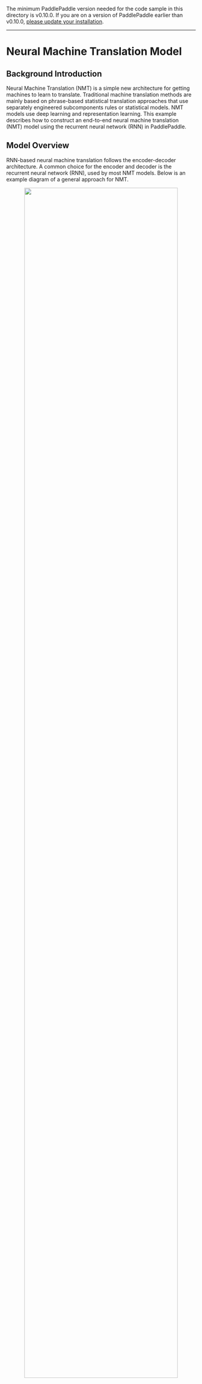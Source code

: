 The minimum PaddlePaddle version needed for the code sample in this directory is v0.10.0. If you are on a version of PaddlePaddle earlier than v0.10.0, [please update your installation](http://www.paddlepaddle.org/docs/develop/documentation/en/build_and_install/pip_install_en.html).

---

# Neural Machine Translation Model

## Background Introduction
Neural Machine Translation (NMT) is a simple new architecture for getting machines to learn to translate. Traditional machine translation methods are mainly based on phrase-based statistical translation approaches that use separately engineered subcomponents rules or statistical models. NMT models use deep learning and representation learning. This example describes how to construct an end-to-end neural machine translation (NMT) model using the recurrent neural network (RNN) in PaddlePaddle.

## Model Overview
RNN-based neural machine translation follows the encoder-decoder architecture. A common choice for the encoder and decoder is the recurrent neural network (RNN), used by most NMT models. Below is an example diagram of a general approach for NMT.

<p align="center"><img src="images/encoder-decoder.png" width = "90%" align="center"/><br/>Figure 1. Encoder - Decoder frame </ p>

The input and output of the neural machine translation model can be any of character, word or phrase. This example illustrates the word-based NMT.

- **Encoder**: Encodes the source language sentence into a vector as input to the decoder. The original input of the decoder is the `id` sequence $ w = {w_1, w_2, ..., w_T} $ of the word, expressed in the one-hot code. In order to reduce the input dimension, and to establish the semantic association between words, the model is a word that is expressed by hot independent code. Word embedding is a word vector. For more information about word vector, please refer to PaddleBook [word vector] (https://github.com/PaddlePaddle/book/blob/develop/04.word2vec/README.cn.md) chapter. Finally, the RNN unit processes the input word by word to get the encoding vector of the complete sentence.

- **Decoder**: Accepts the input of the encoder, decoding the target language sequence $ u = {u_1, u_2, ..., u_ {T '}} $ one by one. For each time step, the RNN unit outputs a hidden vector. Then the conditional probability of the next target word is calculated by `Softmax` normalization, i.e. $ P (u_i | w, u_1, u_2, ..., u_ {t- 1}) $. Thus, given the input $ w $, the corresponding translation result is $ u $

$$ P(u_1,u_2,...,u_{T'} | w) = \prod_{t=1}^{t={T'}}p(u_t|w, u_1, u_2, u_{t-1})$$

In Chinese to English translation, for example, the source language is Chinese, and the target language is English. The following is a sentence after the source language word segmentation.

```
祝愿 祖国 繁荣 昌盛
```

Corresponding target language English translation results for:

```
Wish motherland rich and powerful
```

In the preprocessing step, we prepare the parallel corpus data of the source language and the target language. Then we construct the dictionaries of the source language and the target language respectively. In the training stage, we use the pairwise parallel corpus training model. In the model test stage, the model automatically generates the corresponding English translation, and then it evaluates the resulting results with standard translations. For the evaluation metric, BLEU is most commonly used.

### RNN unit
The original structure of the RNN uses a vector to store the hidden state. However, the RNN of this structure is prone to have gradient vanishing problem, which is difficult to model for a long time. This issue can be addressed by using LSTM \[[1](#References)] and  GRU (Gated Recurrent Unit) \[[2](#References)]. This solves the problem of long-term dependency by carefully forgetting the previous information. In this example, we demonstrate the GRU based model.

<p align="center">
<img src="images/gru.png" width = "90%" align="center"/><br/>
图 2. GRU 单元
 </p>

We can see that, in addition to the implicit state, the GRU also contains two gates: the Update Gate and the Reset Gate. At each time step, the update of the threshold and the hidden state is determined by the formula on the right side of Figure 2. These two thresholds determine how the state is updated.

### Bi-directional Encoder
In the above basic model, when the encoder sequentially processes the input sentence sequence, the state of the current time contains only the history input information without the sequence information of the future time. For sequence modeling, the context of the future also contains important information. With the bi-directional encoder (Figure 3), we can get both information at the same time:

<p align="center">
<img src="images/bidirectional-encoder.png" width = "90%" align="center"/><br/>
Figure 3. Bi-directional encoder structure diagram
 </p>


The bi-directional encoder \[[3](#References)\] shown in Figure 3 consists of two independent RNNs that encode the input sequence from the forward and backward, respectively. Then it combines the outputs of the two RNNs together, as the final encoding output.

In PaddlePaddle, bi-directional encoders can easily call using APIs:

```python
src_word_id = paddle.layer.data(
    name='source_language_word',
    type=paddle.data_type.integer_value_sequence(source_dict_dim))

# source embedding
src_embedding = paddle.layer.embedding(
    input=src_word_id, size=word_vector_dim)

# bidirectional GRU as encoder
encoded_vector = paddle.networks.bidirectional_gru(
    input=src_embedding,
    size=encoder_size,
    fwd_act=paddle.activation.Tanh(),
    fwd_gate_act=paddle.activation.Sigmoid(),
    bwd_act=paddle.activation.Tanh(),
    bwd_gate_act=paddle.activation.Sigmoid(),
    return_seq=True)
```

### Beam Search Algorithm
After the training is completed, the model will input and decode the corresponding target language translation result according to the source language. Decoding, a direct way is to take each step conditional probability of the largest word, as the current moment of output. But the local optimal does not necessarily guarantee the global optimal. If the search for the full space is large, the cost is too large. In order to solve this problem, beam search algorithm is commonly used. Beam search is a heuristic graph search algorithm that controls the search width with a parameter $ k $] as follows:

**1**. During decoding, always maintain $ k $ decoded sub-sequences;

**2**. At the middle of time $ t $, for each sequence in the $ k $ sub-sequence, calculate the probability of the next word and take the maximum of $ k $ words with the largest probability, combining $ k ^ 2 $ New child sequence;

**3**. Take the maximum probability of $ k $ in these combination sequences to update the original subsequence;

**4**. iterate through it until you get $ k $ complete sentences as candidates for translation results.

For more information on beam search, refer to the [beam search](https://github.com/PaddlePaddle/book/blob/develop/08.machine_translation/README.md#beam-search-algorithm) section in PaddleBook [machine translation](https://github.com/PaddlePaddle/book/tree/develop/08.machine_translation) chapter.


### Decoder without Attention mechanism
- In the relevant section of PaddleBook (https://github.com/PaddlePaddle/book/blob/develop/08.machine_translation/README.cn.md), the Attention Mechanism has been introduced. This example demonstrates Encoder-Decoder structure without attention mechanism. With regard to the attention mechanism, please refer to PaddleBook and references \[[3](#References)].

In PaddlePaddle, commonly used RNN units can be conveniently called using APIs. For example, `recurrent_layer_group` can be used to implement custom actions at each point in the RNN. First, customize the single-step logic function, and then use the function `recurrent_group ()` to cycle through the single-step logic function to process the entire sequence. In this case, the unattended mechanism of the decoder uses `recurrent_layer_group` to implement the function` gru_decoder_without_attention () `. Corresponding code is as follows:


```python
# the initialization state for decoder GRU
encoder_last = paddle.layer.last_seq(input=encoded_vector)
encoder_last_projected = paddle.layer.fc(
    size=decoder_size, act=paddle.activation.Tanh(), input=encoder_last)

# the step function for decoder GRU
def gru_decoder_without_attention(enc_vec, current_word):
    '''
    Step function for gru decoder
    :param enc_vec: encoded vector of source language
    :type enc_vec: layer object
    :param current_word: current input of decoder
    :type current_word: layer object
    '''
    decoder_mem = paddle.layer.memory(
            name="gru_decoder",
            size=decoder_size,
            boot_layer=encoder_last_projected)

    context = paddle.layer.last_seq(input=enc_vec)

    decoder_inputs = paddle.layer.fc(
        size=decoder_size * 3, input=[context, current_word])

    gru_step = paddle.layer.gru_step(
        name="gru_decoder",
        act=paddle.activation.Tanh(),
        gate_act=paddle.activation.Sigmoid(),
        input=decoder_inputs,
        output_mem=decoder_mem,
        size=decoder_size)

     out = paddle.layer.fc(
        size=target_dict_dim,
        bias_attr=True,
        act=paddle.activation.Softmax(),
        input=gru_step)
    return out  
```

In the model training and testing phase, the behavior of the decoder is different:

- **Training phase**: The word vector of the target translation `trg_embedding` is passed as a parameter to the single step logic` gru_decoder_without_attention () `. The function` recurrent_group () `loop calls the single step logic execution, and finally calculates the target translation with the actual decoding;
- **Testing phase**: The decoder predicts the next word based on the last generated word, `GeneratedInput ()`. The automatic fetch model predicts the highest probability of the $ k $ word vector passed to the single step logic. Then the beam_search () function calls the function `gru_decoder_without_attention ()` to complete the beam search and returns as a result.

The training and generated returns are implemented in the following `if-else` conditional branches:

```python
group_input1 = paddle.layer.StaticInput(input=encoded_vector)
group_inputs = [group_input1]

decoder_group_name = "decoder_group"
if is_generating:
    trg_embedding = paddle.layer.GeneratedInput(
        size=target_dict_dim,
        embedding_name="_target_language_embedding",
        embedding_size=word_vector_dim)
    group_inputs.append(trg_embedding)

    beam_gen = paddle.layer.beam_search(
        name=decoder_group_name,
        step=gru_decoder_without_attention,
        input=group_inputs,
        bos_id=0,
        eos_id=1,
        beam_size=beam_size,
        max_length=max_length)

    return beam_gen
else:
    trg_embedding = paddle.layer.embedding(
        input=paddle.layer.data(
            name="target_language_word",
            type=paddle.data_type.integer_value_sequence(target_dict_dim)),
        size=word_vector_dim,
        param_attr=paddle.attr.ParamAttr(name="_target_language_embedding"))
    group_inputs.append(trg_embedding)

    decoder = paddle.layer.recurrent_group(
        name=decoder_group_name,
        step=gru_decoder_without_attention,
        input=group_inputs)

    lbl = paddle.layer.data(
        name="target_language_next_word",
        type=paddle.data_type.integer_value_sequence(target_dict_dim))
    cost = paddle.layer.classification_cost(input=decoder, label=lbl)

    return cost
```

## Data Preparation
The data used in this example is from [WMT14] (http://www-lium.univ-lemans.fr/~schwenk/cslm_joint_paper/), which is a parallel corpus of French-to-English translation. Use [bitexts] (http://www-lium.univ-lemans.fr/~schwenk/cslm_joint_paper/data/bitexts.tgz) as training data, [dev + test data] (http://www-lium.univ-lemans.fr/~schwenk/cslm_joint_paper/data/dev+test.tgz) as validation and test data. PaddlePaddle has been packaged in the data set of the read interface, in the first run, the program will automatically complete the download. Users do not need to manually complete the relevant data preparation!

## Model Training and Testing

### Model Training

Starting the model training is very simple, just in the command line window to execute `python train.py`. The `train ()` function in the `train.py` script of the model training phase completes the following logic:

**a) Define the network, parse the network structure, initialize the model parameters.**

```python
# define the network topolgy.
cost = seq2seq_net(source_dict_dim, target_dict_dim)
parameters = paddle.parameters.create(cost)
```

**b) Set the training process optimization strategy. Define the training data to read `reader`**

```python
# define optimization method
optimizer = paddle.optimizer.RMSProp(
    learning_rate=1e-3,
    gradient_clipping_threshold=10.0,
    regularization=paddle.optimizer.L2Regularization(rate=8e-4))

# define the trainer instance
trainer = paddle.trainer.SGD(
    cost=cost, parameters=parameters, update_equation=optimizer)

# define data reader
wmt14_reader = paddle.batch(
    paddle.reader.shuffle(
        paddle.dataset.wmt14.train(source_dict_dim), buf_size=8192),
    batch_size=55)
```

**c) Define the event handle, print the training intermediate results, save the model snapshot**

```python
# define the event_handler callback
def event_handler(event):
    if isinstance(event, paddle.event.EndIteration):
        if not event.batch_id % 100 and event.batch_id:
            with gzip.open(
                    os.path.join(save_path,
                                 "nmt_without_att_%05d_batch_%05d.tar.gz" %
                                 event.pass_id, event.batch_id), "w") as f:
                parameters.to_tar(f)

        if event.batch_id and not event.batch_id % 10:
            logger.info("Pass %d, Batch %d, Cost %f, %s" % (
                event.pass_id, event.batch_id, event.cost, event.metrics))
```

**d) Start training**

```python
# start training
trainer.train(
    reader=wmt14_reader, event_handler=event_handler, num_passes=2)
```

The output sample is

```text
Pass 0, Batch 0, Cost 267.674663, {'classification_error_evaluator': 1.0}
.........
Pass 0, Batch 10, Cost 172.892294, {'classification_error_evaluator': 0.953895092010498}
.........
Pass 0, Batch 20, Cost 177.989329, {'classification_error_evaluator': 0.9052488207817078}
.........
Pass 0, Batch 30, Cost 153.633665, {'classification_error_evaluator': 0.8643803596496582}
.........
Pass 0, Batch 40, Cost 168.170543, {'classification_error_evaluator': 0.8348183631896973}
```

### Generate Translation Results
In PaddlePaddle, it is also easy to use translated models to generate translated text.

1. First of all, please modify the `generate.py` script` main` passed to the `generate` function parameters to choose which saved model to use. The default parameters are as follows:

    ```python
    generate(
        source_dict_dim=30000,
        target_dict_dim=30000,
        batch_size=20,
        beam_size=3,
        model_path="models/nmt_without_att_params_batch_00100.tar.gz")
    ```

2. In the terminal phase, execute the `python generate.py` command. The` generate () `in the script executes the following code:

    **a) Load the test sample**

    ```python
    # load data  samples for generation
    gen_creator = paddle.dataset.wmt14.gen(source_dict_dim)
    gen_data = []
    for item in gen_creator():
        gen_data.append((item[0], ))
    ```

    **b) Initialize the model, execute `infer ()` for each input sample to generate `beam search` translation results**

    ```python
    beam_gen = seq2seq_net(source_dict_dim, target_dict_dim, True)
    with gzip.open(init_models_path) as f:
        parameters = paddle.parameters.Parameters.from_tar(f)
    # prob is the prediction probabilities, and id is the prediction word.
    beam_result = paddle.infer(
        output_layer=beam_gen,
        parameters=parameters,
        input=gen_data,
        field=['prob', 'id'])
    ```

    **c) Next, load the source and target language dictionaries, convert the sentences represented by the `id` sequence into the original language and output the results.**

    ```python
    beam_result = inferer.infer(input=test_batch, field=["prob", "id"])

    gen_sen_idx = np.where(beam_result[1] == -1)[0]
    assert len(gen_sen_idx) == len(test_batch) * beam_size

    start_pos, end_pos = 1, 0
    for i, sample in enumerate(test_batch):
        print(" ".join([
            src_dict[w] for w in sample[0][1:-1]
        ]))  # skip the start and ending mark when print the source sentence
        for j in xrange(beam_size):
            end_pos = gen_sen_idx[i * beam_size + j]
            print("%.4f\t%s" % (beam_result[0][i][j], " ".join(
                trg_dict[w] for w in beam_result[1][start_pos:end_pos])))
            start_pos = end_pos + 2
        print("\n")
    ```

Set the width of the beam search to 3, enter a French sentence. Then it automatically generate the corresponding test data for the translation results, the output format is as follows:

```text
Elles connaissent leur entreprise mieux que personne .
-3.754819        They know their business better than anyone . <e>
-4.445528        They know their businesses better than anyone . <e>
-5.026885        They know their business better than anybody . <e>

```
- The first line of input for the source language.
- Second ~ beam_size + 1 line is the result of the `beam_size` translation generated by the column search
    - the output of the same row is separated into two columns by "\ t", the first column is the log probability of the sentence, and the second column is the text of the translation result.
    - the symbol `<s>` represents the beginning of the sentence, the symbol `<e>` indicates the end of a sentence, and if there is a word that is not included in the dictionary, it is replaced with the symbol `<unk>`.

So far, we have implemented a basic machine translation model using PaddlePaddle. We can see, PaddlePaddle provides a flexible and rich API. This enables users to easily choose and use a various complex network configuration. NMT itself is also a rapidly developing field, and many new ideas continue to emerge. This example is a basic implementation of NMT. Users can also implement more complex NMT models using PaddlePaddle.


## References
[1] Sutskever I, Vinyals O, Le Q V. [Sequence to Sequence Learning with Neural Networks] (https://arxiv.org/abs/1409.3215) [J]. 2014, 4: 3104-3112.

[2] Cho K, Van Merriënboer B, Gulcehre C, et al. [Learning phrase representations using RNN encoder-decoder for statistical machine translation](http://www.aclweb.org/anthology/D/D14/D14-1179.pdf) [C]. Proceedings of the 2014 Conference on Empirical Methods in Natural Language Processing (EMNLP), 2014: 1724-1734.

[3] Bahdanau D, Cho K, Bengio Y. [Neural machine translation by exclusive learning to align and translate] (https://arxiv.org/abs/1409.0473) [C]. Proceedings of ICLR 2015, 2015
